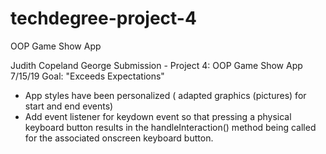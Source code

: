 # techdegree-project-4
OOP Game Show App

Judith Copeland George 
Submission - Project 4: OOP Game Show App 7/15/19
Goal: "Exceeds Expectations"
- App styles have been personalized ( adapted graphics (pictures) for start and end events)
- Add event listener for keydown event so that pressing a physical keyboard button results in
the handleInteraction() method being called for the associated onscreen keyboard button.